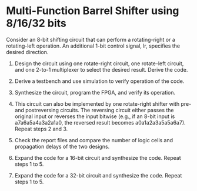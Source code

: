 # Multi-Function Barrel Shifter using 8/16/32 bits

Consider an 8-bit shifting circuit that can perform a rotating-right or a rotating-left operation. An
additional 1-bit control signal, lr, specifies the desired direction.

1. Design the circuit using one rotate-right circuit, one rotate-left circuit, and one 2-to-1
multiplexer to select the desired result. Derive the code.

2. Derive a testbench and use simulation to verify operation of the code.

3. Synthesize the circuit, program the FPGA, and verify its operation.

4. This circuit can also be implemented by one rotate-right shifter with pre-and postreversing circuits. The reversing circuit either passes the original input or reverses the input bitwise (e.g., if an 8-bit input is a7a6a5a4a3a2a1a0, the reversed result becomes a0a1a2a3a5a5a6a7). Repeat steps 2 and 3.

5. Check the report files and compare the number of logic cells and propagation delays of
the two designs.

6. Expand the code for a 16-bit circuit and synthesize the code. Repeat steps 1 to 5.

7. Expand the code for a 32-bit circuit and synthesize the code. Repeat steps 1 to 5.
